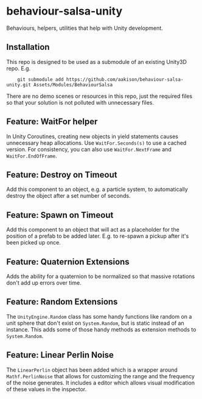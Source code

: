 # behaviour-salsa-unity
Behaviours, helpers, utilities that help with Unity development.

## Installation
This repo is designed to be used as a submodule of an existing Unity3D repo.  E.g.

```
    git submodule add https://github.com/aakison/behaviour-salsa-unity.git Assets/Modules/BehaviourSalsa
```

There are no demo scenes or resources in this repo, just the required files so that your solution is not polluted with unnecessary files.

## Feature: WaitFor helper

In Unity Coroutines, creating new objects in yield statements causes unnecessary heap allocations.  Use `WaitFor.Seconds(s)` to use a cached version.  For consistency, you can also use `WaitFor.NextFrame` and `WaitFor.EndOfFrame`.

## Feature: Destroy on Timeout

Add this component to an object, e.g. a particle system, to automatically destroy the object after a set number of seconds.

## Feature: Spawn on Timeout

Add this component to an object that will act as a placeholder for the position of a prefab to be added later.  E.g. to re-spawn a pickup after it's been picked up once.

## Feature: Quaternion Extensions

Adds the ability for a quaternion to be normalized so that massive rotations don't add up errors over time.

## Feature: Random Extensions

The `UnityEngine.Random` class has some handy functions like random on a unit sphere that don't exist on `System.Random`, but is static instead of an instance.  This adds some of those handy methods as extension methods to `System.Random`.

## Feature: Linear Perlin Noise

The `LinearPerlin` object has been added which is a wrapper around `Mathf.PerlinNoise` that allows for customizing the range and the frequency of the noise generates.  It includes a editor which allows visual modification of these values in the inspector.
